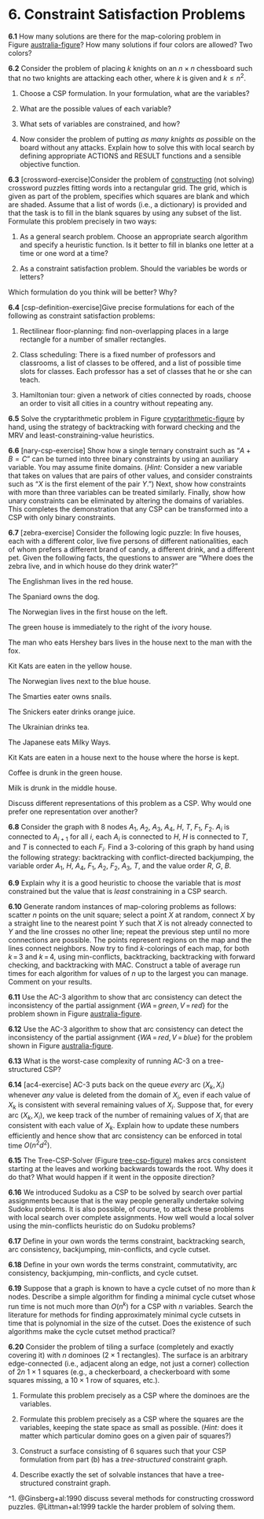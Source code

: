 
# 6. Constraint Satisfaction Problems

**6.1** How many solutions are there for the map-coloring problem in
<span>Figure [australia-figure](#/)</span>? How many solutions if four
colors are allowed? Two colors?

**6.2** Consider the problem of placing $k$ knights on an $n\times n$
chessboard such that no two knights are attacking each other, where $k$
is given and $k\leq n^2$.

1.  Choose a CSP formulation. In your formulation, what are the
    variables?

2.  What are the possible values of each variable?

3.  What sets of variables are constrained, and how?

4.  Now consider the problem of putting <span>*as many knights as
    possible*</span> on the board without any attacks. Explain how to
    solve this with local search by defining appropriate ACTIONS and RESULT functions
    and a sensible objective function.

**6.3** \[crossword-exercise\]Consider the problem of [constructing](#footnote1) (not solving)
crossword puzzles fitting words into a rectangular grid. The grid,
which is given as part of the problem, specifies which squares are blank
and which are shaded. Assume that a list of words (i.e., a dictionary)
is provided and that the task is to fill in the blank squares by using
any subset of the list. Formulate this problem precisely in two ways:

1.  As a general search problem. Choose an appropriate search algorithm
    and specify a heuristic function. Is it better to fill in blanks one
    letter at a time or one word at a time?

2.  As a constraint satisfaction problem. Should the variables be words
    or letters?

Which formulation do you think will be better? Why?

**6.4** \[csp-definition-exercise\]Give precise formulations for each of the
following as constraint satisfaction problems:

1.  Rectilinear floor-planning: find non-overlapping places in a large
    rectangle for a number of smaller rectangles.

2.  Class scheduling: There is a fixed number of professors and
    classrooms, a list of classes to be offered, and a list of possible
    time slots for classes. Each professor has a set of classes that he
    or she can teach.

3.  Hamiltonian tour: given a network of cities connected by roads,
    choose an order to visit all cities in a country without
    repeating any.

**6.5** Solve the cryptarithmetic problem in
<span>Figure [cryptarithmetic-figure](#/)</span> by hand, using the
strategy of backtracking with forward checking and the MRV and
least-constraining-value heuristics.

**6.6** \[nary-csp-exercise\] Show how a single ternary constraint such as
“$A + B = C$” can be turned into three binary constraints by using an
auxiliary variable. You may assume finite domains. (<span>*Hint:*</span>
Consider a new variable that takes on values that are pairs of other
values, and consider constraints such as “$X$ is the first element of
the pair $Y$.”) Next, show how constraints with more than three
variables can be treated similarly. Finally, show how unary constraints
can be eliminated by altering the domains of variables. This completes
the demonstration that any CSP can be transformed into a CSP with only
binary constraints.

**6.7** \[zebra-exercise\] Consider the following logic puzzle: In five houses,
each with a different color, live five persons of different
nationalities, each of whom prefers a different brand of candy, a
different drink, and a different pet. Given the following facts, the
questions to answer are “Where does the zebra live, and in which house
do they drink water?”

The Englishman lives in the red house.

The Spaniard owns the dog.

The Norwegian lives in the first house on the left.

The green house is immediately to the right of the ivory house.

The man who eats Hershey bars lives in the house next to the man with
the fox.

Kit Kats are eaten in the yellow house.

The Norwegian lives next to the blue house.

The Smarties eater owns snails.

The Snickers eater drinks orange juice.

The Ukrainian drinks tea.

The Japanese eats Milky Ways.

Kit Kats are eaten in a house next to the house where the horse is kept.

Coffee is drunk in the green house.

Milk is drunk in the middle house.

Discuss different representations of this problem as a CSP. Why would
one prefer one representation over another?

**6.8** Consider the graph with 8 nodes $A_1$, $A_2$, $A_3$, $A_4$, $H$, $T$,
$F_1$, $F_2$. $A_i$ is connected to $A_{i+1}$ for all $i$, each $A_i$ is
connected to $H$, $H$ is connected to $T$, and $T$ is connected to each
$F_i$. Find a 3-coloring of this graph by hand using the following
strategy: backtracking with conflict-directed backjumping, the variable
order $A_1$, $H$, $A_4$, $F_1$, $A_2$, $F_2$, $A_3$, $T$, and the value
order $R$, $G$, $B$.

**6.9** Explain why it is a good heuristic to choose the variable that is
<span>*most*</span> constrained but the value that is
<span>*least*</span> constraining in a CSP search.

**6.10** Generate random instances of map-coloring problems as follows: scatter
$n$ points on the unit square; select a point $X$ at random, connect $X$
by a straight line to the nearest point $Y$ such that $X$ is not already
connected to $Y$ and the line crosses no other line; repeat the previous
step until no more connections are possible. The points represent
regions on the map and the lines connect neighbors. Now try to find
$k$-colorings of each map, for both $k{{\,{=}\,}}3$ and
$k {{\,{=}\,}}4$, using min-conflicts, backtracking, backtracking with
forward checking, and backtracking with MAC. Construct a table of
average run times for each algorithm for values of $n$ up to the largest
you can manage. Comment on your results.

**6.11** Use the AC-3 algorithm to show that arc consistency can detect the
inconsistency of the partial assignment
$\{{WA}{{\,{=}\,}}{green},V{{\,{=}\,}}{red}\}$ for the problem
shown in <span>Figure [australia-figure](#/)</span>.

**6.12** Use the AC-3 algorithm to show that arc consistency can detect the
inconsistency of the partial assignment
$\{{WA}{{\,{=}\,}}{red},V{{\,{=}\,}}{blue}\}$ for the problem
shown in <span>Figure [australia-figure](#/)</span>.

**6.13** What is the worst-case complexity of running AC-3 on a tree-structured
CSP?

**6.14** \[ac4-exercise\] AC-3 puts back on the queue <span>*every*</span> arc
($X_{k}, X_{i}$) whenever <span>*any*</span> value is deleted from the
domain of $X_{i}$, even if each value of $X_{k}$ is consistent with
several remaining values of $X_{i}$. Suppose that, for every arc
($X_{k}, X_{i}$), we keep track of the number of remaining values of
$X_{i}$ that are consistent with each value of $X_{k}$. Explain how to
update these numbers efficiently and hence show that arc consistency can
be enforced in total time $O(n^2d^2)$.

**6.15** The Tree-CSP-Solver (<span>Figure [tree-csp-figure](#/)</span>) makes arcs consistent
starting at the leaves and working backwards towards the root. Why does
it do that? What would happen if it went in the opposite direction?

**6.16** We introduced Sudoku as a CSP to be solved by search over partial
assignments because that is the way people generally undertake solving
Sudoku problems. It is also possible, of course, to attack these
problems with local search over complete assignments. How well would a
local solver using the min-conflicts heuristic do on Sudoku problems?

**6.17** Define in your own words the terms constraint, backtracking search, arc
consistency, backjumping, min-conflicts, and cycle cutset.

**6.18** Define in your own words the terms constraint, commutativity, arc
consistency, backjumping, min-conflicts, and cycle cutset.

**6.19** Suppose that a graph is known to have a cycle cutset of no more than $k$
nodes. Describe a simple algorithm for finding a minimal cycle cutset
whose run time is not much more than $O(n^k)$ for a CSP with $n$
variables. Search the literature for methods for finding approximately
minimal cycle cutsets in time that is polynomial in the size of the
cutset. Does the existence of such algorithms make the cycle cutset
method practical?

**6.20** Consider the problem of tiling a surface (completely and exactly
covering it) with $n$ dominoes ($2\times
1$ rectangles). The surface is an arbitrary edge-connected (i.e.,
adjacent along an edge, not just a corner) collection of $2n$
$1\times 1$ squares (e.g., a checkerboard, a checkerboard with some
squares missing, a $10\times 1$ row of squares, etc.).

1.  Formulate this problem precisely as a CSP where the dominoes are
    the variables.

2.  Formulate this problem precisely as a CSP where the squares are the
    variables, keeping the state space as small as possible.
    (<span>*Hint:*</span> does it matter which particular domino goes on
    a given pair of squares?)

3.  Construct a surface consisting of 6 squares such that your CSP
    formulation from part (b) has a <span>*tree-structured*</span>
    constraint graph.

4.  Describe exactly the set of solvable instances that have a
    tree-structured constraint graph.

<span id="footnote1">^1. @Ginsberg+al:1990 discuss several methods for constructing crossword puzzles. 
@Littman+al:1999 tackle the harder problem of solving them.</span>

